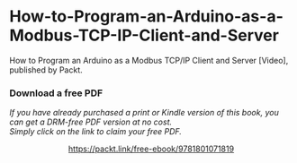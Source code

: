 # How-to-Program-an-Arduino-as-a-Modbus-TCP-IP-Client-and-Server
How to Program an Arduino as a Modbus TCP/IP Client and Server [Video], published by Packt.
### Download a free PDF

 <i>If you have already purchased a print or Kindle version of this book, you can get a DRM-free PDF version at no cost.<br>Simply click on the link to claim your free PDF.</i>
<p align="center"> <a href="https://packt.link/free-ebook/9781801071819">https://packt.link/free-ebook/9781801071819 </a> </p>